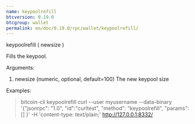 ```yaml
---
name: keypoolrefill
btcversion: 0.19.0
btcgroup: wallet
permalink: en/doc/0.19.0/rpc/wallet/keypoolrefill/
---
```


keypoolrefill ( newsize )

Fills the keypool.

Arguments:
1. newsize    (numeric, optional, default=100) The new keypool size

Examples:
> bitcoin-cli keypoolrefill 
> curl --user myusername --data-binary '{"jsonrpc": "1.0", "id":"curltest", "method": "keypoolrefill", "params": [] }' -H 'content-type: text/plain;' http://127.0.0.1:8332/


